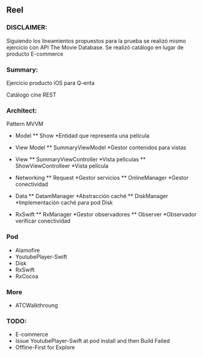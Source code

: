 ## Reel

### DISCLAIMER:

Siguiendo los lineamientos propuestos para la prueba se realizó mismo ejercicio con API The Movie Database. Se realizó catálogo en lugar de producto E-commerce

### Summary:

Ejercicio producto iOS para Q-enta

Catálogo cine REST

### Architect:

Pattern MVVM

* Model
** Show *Entidad que representa una película

* View Model
** SummaryViewModel *Gestor contenidos para vistas

* View
** SummaryViewController *Vista películas
** ShowViewControlleer *Vista película

* Networking
** Request *Gestor servicios
** OnlineManager *Gestor conectividad

* Data
** DatamManager *Abstracción caché
** DiskManager *Implementación caché para pod Disk

* RxSwift
** RxManager *Gestor observadores
** Observer *Observador verificar conectividad
### Pod

* Alamofire
* YoutubePlayer-Swift
* Disk
* RxSwift
* RxCocoa
### More

* ATCWalkthroung

### TODO:
 
* E-commerce
* Issue YoutubePlayer-Swift at pod install and then Build 
Failed
* Offline-First for Explore
